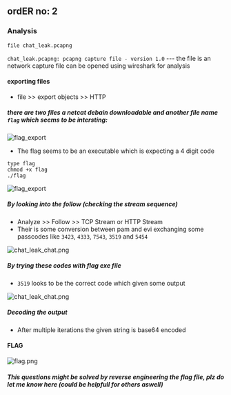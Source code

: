 ## ordER no: 2

### Analysis

```
file chat_leak.pcapng 
```

`chat_leak.pcapng: pcapng capture file - version 1.0` --- the file is an network capture file can be opened using wireshark for analysis

#### exporting files

* file >> export objects >> HTTP

##### there are two files a netcat debain downloadable and another file name `flag` which seems to be intersting:

![flag_export](https://github.com/shybu9/THE_HACKERS_MEETUP/blob/main/writeups/december/chat_leak/chat_leak_export_Flag_v0.png)<br>

* The flag seems to be an executable which is expecting a 4 digit code

```
type flag
chmod +x flag
./flag
```

![flag_export](https://github.com/shybu9/THE_HACKERS_MEETUP/blob/main/writeups/december/chat_leak/flag_type_exe.png)<br>

##### By looking into the follow (checking the stream sequence)

* Analyze >> Follow >> TCP Stream or HTTP Stream
* Their is some conversion between 	pam and evi exchanging some passcodes like `3423`, `4333`, `7543`, `3519` and `5454`

![chat_leak_chat.png](https://github.com/shybu9/THE_HACKERS_MEETUP/blob/main/writeups/december/chat_leak/chat_leak_chat.png)<br>

##### By trying these codes with flag exe file

* `3519` looks to be the correct code which given some output

![chat_leak_chat.png](https://github.com/shybu9/THE_HACKERS_MEETUP/blob/main/writeups/december/chat_leak/chat_leak_chat.png)<br>

##### Decoding the output

* After multiple iterations the given string is base64 encoded

#### FLAG

![flag.png](https://github.com/shybu9/THE_HACKERS_MEETUP/blob/main/writeups/december/chat_leak/chat_leak_flag.png)<br>


##### This questions might be solved by reverse engineering the flag file, plz do let me know here (could be helpfull for others aswell)
